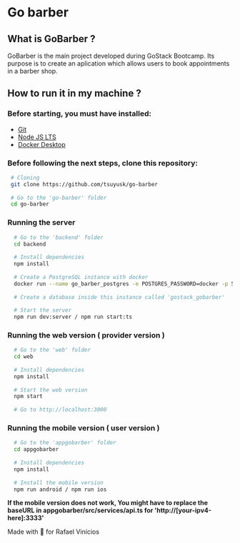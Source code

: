 # Go barber

## What is GoBarber ? 
  GoBarber is the main project developed during GoStack Bootcamp. Its purpose is to create an aplication which allows users to book appointments in a barber shop.
  
## How to run it in my machine ?

### Before starting, you must have installed:
  - [Git](https://git-scm.com/downloads)
  - [Node JS LTS](https://nodejs.org/en/download/)
  - [Docker Desktop](https://www.docker.com/get-started)

### Before following the next steps, clone this repository:

```bash
 # Cloning
 git clone https://github.com/tsuyusk/go-barber
 
 # Go to the 'go-barber' folder
 cd go-barber
```

### Running the server
```bash
  # Go to the 'backend' folder
  cd backend
  
  # Install dependencies
  npm install
  
  # Create a PostgreSQL instance with docker
  docker run --name go_barber_postgres -e POSTGRES_PASSWORD=docker -p 5432:5432 -d postgres
  
  # Create a database inside this instance called 'gostack_gobarber'
  
  # Start the server
  npm run dev:server / npm run start:ts
```

### Running the web version ( provider version )

```bash
  # Go to the 'web' folder
  cd web
  
  # Install dependencies
  npm install
  
  # Start the web version
  npm start
  
  # Go to http://localhost:3000
```
  
### Running the mobile version ( user version )

```bash
  # Go to the 'appgobarber' folder
  cd appgobarber
  
  # Install dependencies
  npm install
  
  # Install the mobile version
  npm run android / npm run ios
```

**If the mobile version does not work, You might have to replace the baseURL in appgobarber/src/services/api.ts for 'http://[your-ipv4-here]:3333'**

Made with 💜 for Rafael Vinícios
